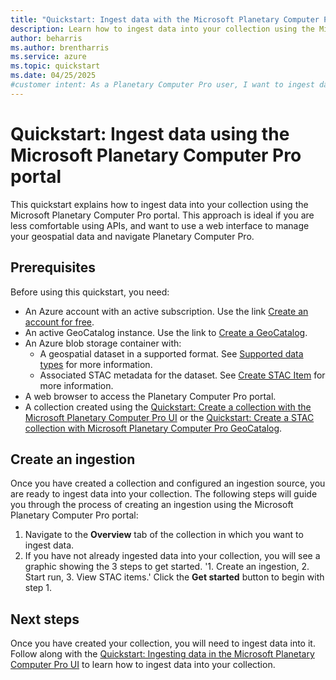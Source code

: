 ```yaml
---
title: "Quickstart: Ingest data with the Microsoft Planetary Computer Pro portal"
description: Learn how to ingest data into your collection using the Microsoft Planetary Computer Pro portal. 
author: beharris
ms.author: brentharris
ms.service: azure
ms.topic: quickstart
ms.date: 04/25/2025
#customer intent: As a Planetary Computer Pro user, I want to ingest data into my collection using the portal so that I can manage my geospatial assets.
---
```


# Quickstart: Ingest data using the Microsoft Planetary Computer Pro portal

This quickstart explains how to ingest data into your collection using the Microsoft Planetary Computer Pro portal. This approach is ideal if you are less comfortable using APIs, and want to use a web interface to manage your geospatial data and navigate Planetary Computer Pro.

## Prerequisites

Before using this quickstart, you need:

- An Azure account with an active subscription. Use the link [Create an account for free](https://azure.microsoft.com/free/?WT.mc_id=A261C142F).
- An active GeoCatalog instance. Use the link to [Create a GeoCatalog](./deploy-geocatalog-resource.md).
- An Azure blob storage container with:
  - A geospatial dataset in a supported format. See [Supported data types](./supported-data-types.md) for more information.
  - Associated STAC metadata for the dataset. See [Create STAC Item](./create-stac-item.md) for more information.
- A web browser to access the Planetary Computer Pro portal.
- A collection created using the [Quickstart: Create a collection with the Microsoft Planetary Computer Pro UI](./create-collection-UI.md) or the [Quickstart: Create a STAC collection with Microsoft Planetary Computer Pro GeoCatalog](./create-stac-collection.md).

## Create an ingestion

Once you have created a collection and configured an ingestion source, you are ready to ingest data into your collection. The following steps will guide you through the process of creating an ingestion using the Microsoft Planetary Computer Pro portal:

1. Navigate to the **Overview** tab of the collection in which you want to ingest data. 
2. If you have not already ingested data into your collection, you will see a graphic showing the 3 steps to get started. '1. Create an ingestion, 2. Start run, 3. View STAC items.' Click the **Get started** button to begin with step 1. 


## Next steps

Once you have created your collection, you will need to ingest data into it. Follow along with the [Quickstart: Ingesting data in the Microsoft Planetary Computer Pro UI](./ingest-via-UI.md) to learn how to ingest data into your collection.
